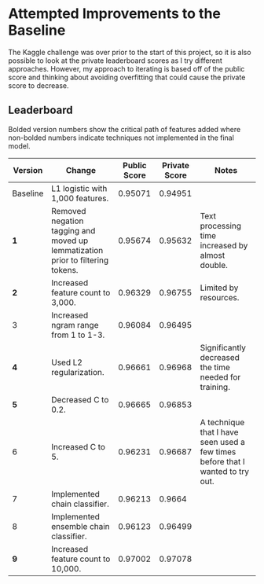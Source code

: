 # Attempted Improvements to the Baseline

The Kaggle challenge was over prior to the start of this project, so it is also possible to look at the private leaderboard scores as I try different approaches. However, my approach to iterating is based off of the public score and thinking about avoiding overfitting that could cause the private score to decrease.

## Leaderboard

Bolded version numbers show the critical path of features added where non-bolded numbers indicate techniques not implemented in the final model.

| Version  | Change                                                                         | Public Score | Private Score | Notes                                                                          |
|----------|--------------------------------------------------------------------------------|--------------|---------------|--------------------------------------------------------------------------------|
| Baseline | L1 logistic with 1,000 features.                                               | 0.95071      | 0.94951       |                                                                                |
| **1**        | Removed negation tagging and moved up lemmatization prior to filtering tokens. | 0.95674      | 0.95632       | Text processing time increased by almost double.                               |
| **2**        | Increased feature count to 3,000.                                              | 0.96329      | 0.96755       | Limited by resources.                                                          |
| 3        | Increased ngram range from 1 to 1-3.                                           | 0.96084      | 0.96495       |                                                                                |
| **4**        | Used L2 regularization.                                                        | 0.96661      | 0.96968       | Significantly decreased the time needed for training.                          |
| **5**        | Decreased C to 0.2.                                                            | 0.96665      | 0.96853       |                                                                                |
| 6        | Increased C to 5.                                                              | 0.96231      | 0.96687       | A technique that I have seen used a few times before that I wanted to try out. |
| 7        | Implemented chain classifier.                                                     | 0.96213      | 0.9664        |                                                                                |
| 8        | Implemented ensemble chain classifier.                                            | 0.96123      | 0.96499       |                                                                                |
| **9**        | Increased feature count to 10,000.                                             | 0.97002      | 0.97078       |                                                                                |